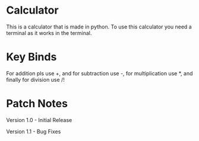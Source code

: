 # Calculator

This is a calculator that is made in python. To use this calculator you need a terminal as it works in the terminal.  

# Key Binds

For addition pls use +, and for subtraction use -, for multiplication use *, and finally for division use /!

# Patch Notes

Version 1.0 - Initial Release

Version 1.1 - Bug Fixes